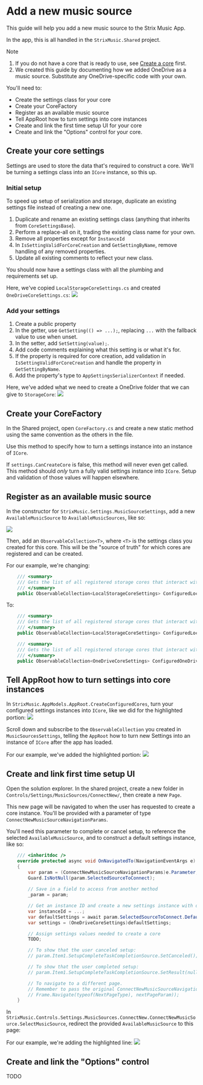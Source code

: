 # Add a new music source
This guide will help you add a new music source to the Strix Music App.

In the app, this is all handled in the `StrixMusic.Shared` project.

> [!NOTE]
> 1. If you do not have a core that is ready to use, see [Create a core](../cores/create.md) first. 
> 2. We created this guide by documenting how we added OneDrive as a music source. Substitute any OneDrive-specific code with your own.

You'll need to:
- Create the settings class for your core
- Create your CoreFactory
- Register as an available music source
- Tell AppRoot how to turn settings into core instances
- Create and link the first time setup UI for your core
- Create and link the "Options" control for your core.

## Create your core settings
Settings are used to store the data that's required to construct a core. We'll be turning a settings class into an `ICore` instance, so this up.

### Initial setup

To speed up setup of serialization and storage, duplicate an existing settings file instead of creating a new one.

1. Duplicate and rename an existing settings class (anything that inherits from `CoreSettingsBase`). 
2. Perform a replace-all on it, trading the existing class name for your own.
3. Remove all properties except for `InstanceId`
4. In `IsSettingValidForCoreCreation` and `GetSettingByName`, remove handling of any removed properties.
5. Update all existing comments to reflect your new class.

You should now have a settings class with all the plumbing and requirements set up.

Here, we've copied `LocalStorageCoreSettings.cs` and created `OneDriveCoreSettings.cs`:
![](../assets/app/add-music-source/empty-settings-class-ready-to-use.png)

### Add your settings

1. Create a public property
2. In the getter, use `GetSetting(() => ...);`, replacing `...` with the fallback value to use when unset.
3. In the setter, add `SetSetting(value);`.
4. Add code comments explaining what this setting is or what it's for.
5. If the property is required for core creation, add validation in `IsSettingValidForCoreCreation` and handle the property in `GetSettingByName`.
6. Add the property's type to `AppSettingsSerializerContext` if needed.

Here, we've added what we need to create a OneDrive folder that we can give to `StorageCore`:
![](../assets/app/add-music-source/onedrive-core-settings-with-properties.png)

## Create your CoreFactory
In the Shared project, open `CoreFactory.cs` and create a new static method using the same convention as the others in the file.

Use this method to specify how to turn a settings instance into an instance of `ICore`.

If `settings.CanCreateCore` is false, this method will never even get called. This method should _only_ turn a fully valid settings instance into `ICore`. Setup and validation of those values will happen elsewhere.

## Register as an available music source

In the constructor for `StrixMusic.Settings.MusicSourceSettings`, add a new `AvailableMusicSource` to `AvailableMusicSources`, like so:

![](../assets/app/add-music-source/add-as-availablesource.png)

Then, add an `ObservableCollection<T>`, where `<T>` is the settings class you created for this core. This will be the "source of truth" for which cores are registered and can be created.

For our example, we're changing:
```cs
    /// <summary>
    /// Gets the list of all registered storage cores that interact with files on disk.
    /// </summary>
    public ObservableCollection<LocalStorageCoreSettings> ConfiguredLocalStorageCores => GetSetting(defaultValue: () => new ObservableCollection<LocalStorageCoreSettings>());
```

To:
```cs
    /// <summary>
    /// Gets the list of all registered storage cores that interact with files on disk.
    /// </summary>
    public ObservableCollection<LocalStorageCoreSettings> ConfiguredLocalStorageCores => GetSetting(defaultValue: () => new ObservableCollection<LocalStorageCoreSettings>());

    /// <summary>
    /// Gets the list of all registered storage cores that interact with OneDrive.
    /// </summary>
    public ObservableCollection<OneDriveCoreSettings> ConfiguredOneDriveCores => GetSetting(defaultValue: () => new ObservableCollection<OneDriveCoreSettings>());

```

## Tell AppRoot how to turn settings into core instances
In `StrixMusic.AppModels.AppRoot.CreateConfiguredCores`, turn your configured settings instances into `ICore`, like we did for the highlighted portion:
![](../assets/app/add-music-source/add-to-createconfiguredcoresasync.png)

Scroll down and subscribe to the `ObservableCollection` you created in `MusicSourcesSettings`, telling the `AppRoot` how to turn new Settings into an instance of `ICore` after the app has loaded.

For our example, we've added the highlighted portion:
![](../assets/app/add-music-source/settings-changed-event.png)

## Create and link first time setup UI
Open the solution explorer. In the shared project, create a new folder in `Controls/Settings/MusicSources/ConnectNew/`, then create a new `Page`.

This new page will be navigated to when the user has requested to create a core instance. You'll be provided with a parameter of type `ConnectNewMusicSourceNavigationParams`.

You'll need this parameter to complete or cancel setup, to reference the selected `AvailableMusicSource`, and to construct a default settings instance, like so:

```cs
    /// <inheritdoc />
    override protected async void OnNavigatedTo(NavigationEventArgs e)
    {
        var param = (ConnectNewMusicSourceNavigationParams)e.Parameter;
        Guard.IsNotNull(param.SelectedSourceToConnect);
        
        // Save in a field to access from another method
        _param = param;

        // Get an instance ID and create a new settings instance with default values
        var instanceId = ...;
        var defaultSettings = await param.SelectedSourceToConnect.DefaultSettingsFactory(instanceId);  
        var settings = (OneDriveCoreSettings)defaultSettings;

        // Assign settings values needed to create a core
        TODO;

        // To show that the user canceled setup:
        // param.Item1.SetupCompleteTaskCompletionSource.SetCanceled();

        // To show that the user completed setup:
        // param.Item1.SetupCompleteTaskCompletionSource.SetResult(null);

        // To navigate to a different page.
        // Remember to pass the original ConnectNewMusicSourceNavigationParams as well, so you can complete/cancel setup from another page.
        // Frame.Navigate(typeof(NextPageType), nextPageParam));
    }
```

In `StrixMusic.Controls.Settings.MusicSources.ConnectNew.ConnectNewMusicSource.SelectMusicSource`, redirect the provided `AvailableMusicSource` to this page:

For our example, we're adding the highlighted line:
![](../assets/app/add-music-source/select-music-source.png)

## Create and link the "Options" control
TODO
